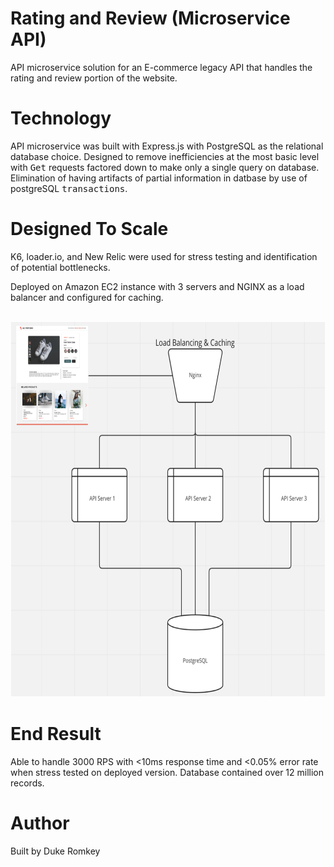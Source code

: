 # Rating and Review (Microservice API)

API microservice solution for an E-commerce legacy API that handles the rating and review portion of the website.

# Technology

API microservice was built with Express.js with PostgreSQL as the relational database choice. Designed to remove inefficiencies at the most basic level with <kbd>Get</kbd> requests factored down to make only a single query on database. Elimination of having artifacts of partial information in datbase by use of postgreSQL <kbd>transactions</kbd>.

# Designed To Scale

K6, loader.io, and New Relic were used for stress testing and identification of potential bottlenecks.

Deployed on Amazon EC2 instance with 3 servers and NGINX as a load balancer and configured for caching.

<br>
<div align="center">
  <img src="Deployment Design.png" height="600px" />
</div>

# End Result

Able to handle 3000 RPS with <10ms response time and <0.05% error rate when stress tested on deployed version. Database contained over 12 million records.

# Author

Built by Duke Romkey
